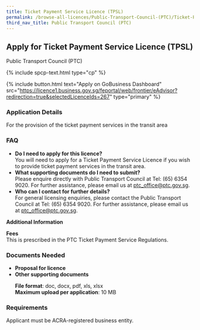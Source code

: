 ```yaml
---
title: Ticket Payment Service Licence (TPSL)
permalink: /browse-all-licences/Public-Transport-Council-(PTC)/Ticket-Payment-Service-Licence-(TPSL)
third_nav_title: Public Transport Council (PTC)
---
```


## Apply for Ticket Payment Service Licence (TPSL)

Public Transport Council (PTC)

{% include spcp-text.html type="cp" %}

{% include button.html text="Apply on GoBusiness Dashboard" src="https://licence1.business.gov.sg/feportal/web/frontier/eAdvisor?redirection=true&selectedLicenceIds=267" type="primary" %}

### Application Details

<p>For the provision of the ticket payment services in the transit area</p>
 <H3>FAQ</H3>
 <ul>
 <li><Strong>Do I need to apply for this licence?</Strong><br>
 You will need to apply for a Ticket Payment Service Licence if you wish to provide ticket payment services in the transit area.</li>
 <li><Strong>What supporting documents do I need to submit?</Strong><br>
 Please enquire directly with Public Transport Council at Tel: (65) 6354 9020. For further assistance, please email us at <a href="mailto:ptc_office@ptc.gov.sg">ptc_office@ptc.gov.sg</a>.</li>
 <li><Strong>Who can I contact for further details?</Strong><br>
 For general licensing enquiries, please contact the Public Transport Council at Tel: (65) 6354 9020. For further assistance, please email us at <a href="mailto:ptc_office@ptc.gov.sg">ptc_office@ptc.gov.sg</a>.</li>
 </ul>

**Additional Information**

<p><strong>Fees</strong><br>
 This is prescribed in the PTC Ticket Payment Service Regulations.</p>

### Documents Needed

<ul>
 <li><strong>Proposal for licence</strong></li>
 <li><strong>Other supporting documents</strong></li>
 <p><Strong>File format</Strong>: doc, docx, pdf, xls, xlsx<br>
 <Strong>Maximum upload per application</Strong>: 10 MB</ul>

### Requirements

<p>Applicant must be ACRA-registered business entity.</p>

